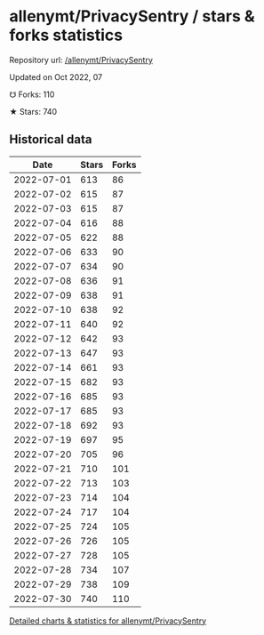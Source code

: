 # allenymt/PrivacySentry / stars & forks statistics

Repository url: [/allenymt/PrivacySentry](https://github.com/allenymt/PrivacySentry)

Updated on Oct 2022, 07

☋ Forks: 110

★ Stars: 740

## Historical data
| Date | Stars | Forks |
|------|-------|-------|
| 2022-07-01 | 613 | 86 | 
| 2022-07-02 | 615 | 87 | 
| 2022-07-03 | 615 | 87 | 
| 2022-07-04 | 616 | 88 | 
| 2022-07-05 | 622 | 88 | 
| 2022-07-06 | 633 | 90 | 
| 2022-07-07 | 634 | 90 | 
| 2022-07-08 | 636 | 91 | 
| 2022-07-09 | 638 | 91 | 
| 2022-07-10 | 638 | 92 | 
| 2022-07-11 | 640 | 92 | 
| 2022-07-12 | 642 | 93 | 
| 2022-07-13 | 647 | 93 | 
| 2022-07-14 | 661 | 93 | 
| 2022-07-15 | 682 | 93 | 
| 2022-07-16 | 685 | 93 | 
| 2022-07-17 | 685 | 93 | 
| 2022-07-18 | 692 | 93 | 
| 2022-07-19 | 697 | 95 | 
| 2022-07-20 | 705 | 96 | 
| 2022-07-21 | 710 | 101 | 
| 2022-07-22 | 713 | 103 | 
| 2022-07-23 | 714 | 104 | 
| 2022-07-24 | 717 | 104 | 
| 2022-07-25 | 724 | 105 | 
| 2022-07-26 | 726 | 105 | 
| 2022-07-27 | 728 | 105 | 
| 2022-07-28 | 734 | 107 | 
| 2022-07-29 | 738 | 109 | 
| 2022-07-30 | 740 | 110 | 


[Detailed charts & statistics for allenymt/PrivacySentry](https://reviewgithub.com/rep/allenymt/PrivacySentry)
